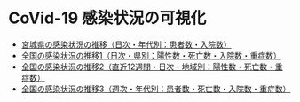 # CoVid-19 感染状況の可視化

- [宮城県の感染状況の推移（日次・年代別：患者数・入院数）](Miyagi_patients_daily.md)
- [全国の感染状況の推移1（日次・県別：陽性数・死亡数・入院数・重症数）](Japan_cases_daily.md)
- [全国の感染状況の推移2（直近12週間・日次・地域別：陽性数・死亡数・重症数）](Japan_recent_cases_by_area.md)
- [全国の感染状況の推移3（週次・年代別：患者数・死亡数・入院数・重症数）](Japan_patients_weekly.md)

